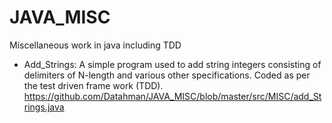 # JAVA_MISC
Miscellaneous work in java including TDD


* Add_Strings: A simple program used to add string integers consisting of  delimiters of N-length and various other specifications.
 Coded as per the test driven frame work (TDD). https://github.com/Datahman/JAVA_MISC/blob/master/src/MISC/add_Strings.java
 

